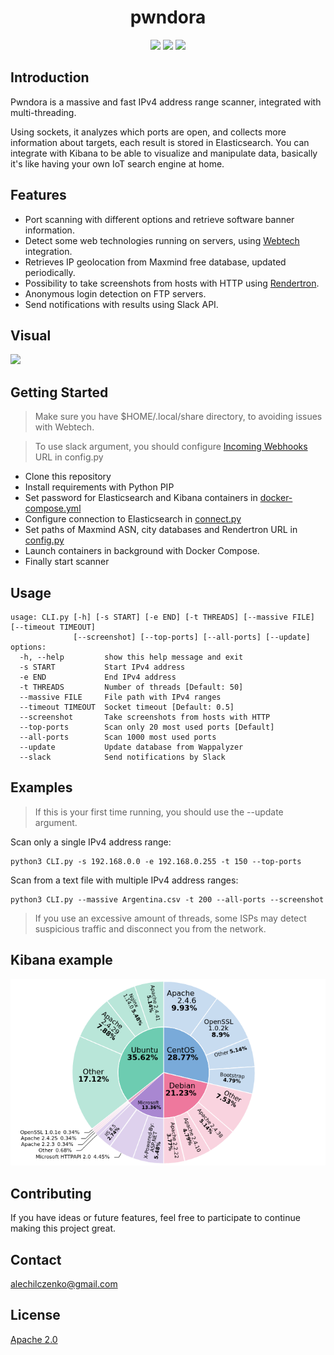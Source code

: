 <h1 align="center">pwndora</h1>
<p align="center">
<img src="https://img.shields.io/badge/Python-3776AB?style=for-the-badge&logo=python&logoColor=white">
<img src="https://img.shields.io/badge/-ElasticSearch-005571?style=for-the-badge&logo=elasticsearch">
<img src="https://img.shields.io/badge/docker-%230db7ed.svg?style=for-the-badge&logo=docker&logoColor=white">
</p>

## Introduction
Pwndora is a massive and fast IPv4 address range scanner, integrated with multi-threading.

Using sockets, it analyzes which ports are open, and collects more information about targets, each result is stored in Elasticsearch. You can integrate with Kibana to be able to visualize and manipulate data, basically it's like having your own IoT search engine at home.

## Features

- Port scanning with different options and retrieve software banner information.
- Detect some web technologies running on servers, using [Webtech](https://github.com/ShielderSec/webtech) integration.   
- Retrieves IP geolocation from Maxmind free database, updated periodically. 
- Possibility to take screenshots from hosts with HTTP using [Rendertron](https://github.com/GoogleChrome/rendertron).
- Anonymous login detection on FTP servers.
- Send notifications with results using Slack API.

## Visual
<a href="https://asciinema.org/a/n1RmVV8Rq800jQlCih8ROWeaY" target="_blank"><img src="https://asciinema.org/a/n1RmVV8Rq800jQlCih8ROWeaY.svg" width=700px /></a>

## Getting Started
  > Make sure you have $HOME/.local/share directory, to avoiding issues with Webtech.
  
  > To use slack argument, you should configure [Incoming Webhooks](https://api.slack.com/messaging/webhooks) URL in config.py
- Clone this repository
- Install requirements with Python PIP
- Set password for Elasticsearch and Kibana containers in [docker-compose.yml](https://github.com/alechilczenko/pwndora/blob/main/scanner/Connect.py)
- Configure connection to Elasticsearch in [connect.py](https://github.com/alechilczenko/pwndora/blob/main/scanner/Connect.py)
- Set paths of Maxmind ASN, city databases and Rendertron URL in [config.py](https://github.com/alechilczenko/pwndora/blob/main/scanner/config.py)
- Launch containers in background with Docker Compose.
- Finally start scanner

## Usage
```
usage: CLI.py [-h] [-s START] [-e END] [-t THREADS] [--massive FILE] [--timeout TIMEOUT]
              [--screenshot] [--top-ports] [--all-ports] [--update]
options:
  -h, --help         show this help message and exit
  -s START           Start IPv4 address
  -e END             End IPv4 address
  -t THREADS         Number of threads [Default: 50]
  --massive FILE     File path with IPv4 ranges
  --timeout TIMEOUT  Socket timeout [Default: 0.5]
  --screenshot       Take screenshots from hosts with HTTP
  --top-ports        Scan only 20 most used ports [Default]
  --all-ports        Scan 1000 most used ports
  --update           Update database from Wappalyzer
  --slack            Send notifications by Slack
```
## Examples
> If this is your first time running, you should use the --update argument.

Scan only a single IPv4 address range:
```shell
python3 CLI.py -s 192.168.0.0 -e 192.168.0.255 -t 150 --top-ports
```
Scan from a text file with multiple IPv4 address ranges:
```shell
python3 CLI.py --massive Argentina.csv -t 200 --all-ports --screenshot 
```
> If you use an excessive amount of threads, some ISPs may detect suspicious traffic and disconnect you from the network.
## Kibana example
<img src="images/kibana1.png">

## Contributing
If you have ideas or future features, feel free to participate to continue making this project great. 

## Contact
alechilczenko@gmail.com

## License
[Apache 2.0](http://www.apache.org/licenses/LICENSE-2.0.html)
